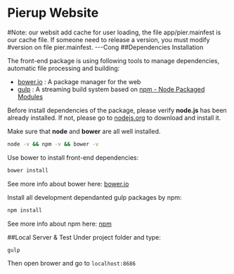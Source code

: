 Pierup Website
========
#Note: our websit add cache for user loading, the file app/pier.mainfest is our cache file. If someone need to release a version, you must modify #version on file pier.mainfest. ---Cong
##Dependencies Installation

The front-end package is using following tools to manage dependencies, automatic file processing and building:

* [bower.io](http://bower.io) : A package manager for the web
* [gulp](http://gulpjs.com) : A streaming build system based on [npm - Node Packaged Modules](https://www.npmjs.org)

Before install dependencies of the package, please verify **node.js** has been already installed. If not, please go to [nodejs.org](http://nodejs.org) to download and install it.

Make sure that **node** and **bower** are all well installed.

```bash
node -v && npm -v && bower -v
```

Use bower to install front-end dependencies:

```bash
bower install
```
See more info about bower here: [bower.io](http://bower.io)

Install all development dependanted gulp packages by npm: 

```bash
npm install
```
See more info about npm here: [npm](https://www.npmjs.org)

##Local Server & Test
Under project folder and type:

```bash
gulp
```
Then open brower and go to `localhost:8686`